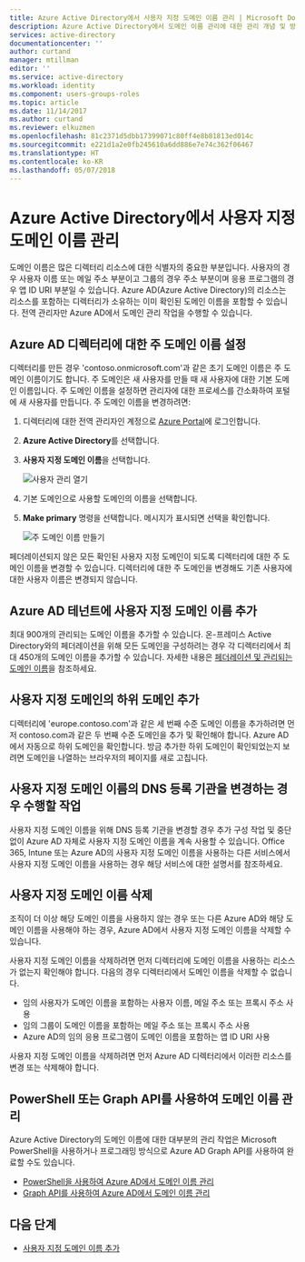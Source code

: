```yaml
---
title: Azure Active Directory에서 사용자 지정 도메인 이름 관리 | Microsoft Docs
description: Azure Active Directory에서 도메인 이름 관리에 대한 관리 개념 및 방법
services: active-directory
documentationcenter: ''
author: curtand
manager: mtillman
editor: ''
ms.service: active-directory
ms.workload: identity
ms.component: users-groups-roles
ms.topic: article
ms.date: 11/14/2017
ms.author: curtand
ms.reviewer: elkuzmen
ms.openlocfilehash: 81c2371d5dbb17399071c80ff4e8b81813ed014c
ms.sourcegitcommit: e221d1a2e0fb245610a6dd886e7e74c362f06467
ms.translationtype: HT
ms.contentlocale: ko-KR
ms.lasthandoff: 05/07/2018
---
```

# <a name="managing-custom-domain-names-in-your-azure-active-directory"></a>Azure Active Directory에서 사용자 지정 도메인 이름 관리
도메인 이름은 많은 디렉터리 리소스에 대한 식별자의 중요한 부분입니다. 사용자의 경우 사용자 이름 또는 메일 주소 부분이고 그룹의 경우 주소 부분이며 응용 프로그램의 경우 앱 ID URI 부분일 수 있습니다. Azure AD(Azure Active Directory)의 리소스는 리소스를 포함하는 디렉터리가 소유하는 이미 확인된 도메인 이름을 포함할 수 있습니다. 전역 관리자만 Azure AD에서 도메인 관리 작업을 수행할 수 있습니다.

## <a name="set-the-primary-domain-name-for-your-azure-ad-directory"></a>Azure AD 디렉터리에 대한 주 도메인 이름 설정
디렉터리를 만든 경우 'contoso.onmicrosoft.com'과 같은 초기 도메인 이름은 주 도메인 이름이기도 합니다. 주 도메인은 새 사용자를 만들 때 새 사용자에 대한 기본 도메인 이름입니다. 주 도메인 이름을 설정하면 관리자에 대한 프로세스를 간소화하여 포털에 새 사용자를 만듭니다. 주 도메인 이름을 변경하려면:

1. 디렉터리에 대한 전역 관리자인 계정으로 [Azure Portal](https://portal.azure.com)에 로그인합니다.
2. **Azure Active Directory**를 선택합니다.
3. **사용자 지정 도메인 이름**을 선택합니다.
     
   ![사용자 관리 열기](./media/active-directory-domains-manage-azure-portal/add-custom-domain.png)
4. 기본 도메인으로 사용할 도메인의 이름을 선택합니다.
5. **Make primary** 명령을 선택합니다. 메시지가 표시되면 선택을 확인합니다.
   
   ![주 도메인 이름 만들기](./media/active-directory-domains-manage-azure-portal/make-primary-domain.png)

페더레이션되지 않은 모든 확인된 사용자 지정 도메인이 되도록 디렉터리에 대한 주 도메인 이름을 변경할 수 있습니다. 디렉터리에 대한 주 도메인을 변경해도 기존 사용자에 대한 사용자 이름은 변경되지 않습니다.

## <a name="add-custom-domain-names-to-your-azure-ad-tenant"></a>Azure AD 테넌트에 사용자 지정 도메인 이름 추가
최대 900개의 관리되는 도메인 이름을 추가할 수 있습니다. 온-프레미스 Active Directory와의 페더레이션을 위해 모든 도메인을 구성하려는 경우 각 디렉터리에서 최대 450개의 도메인 이름을 추가할 수 있습니다. 자세한 내용은 [페더레이션 및 관리되는 도메인 이름](https://docs.microsoft.com/azure/active-directory/active-directory-add-domain-concepts#federated-and-managed-domain-names)을 참조하세요.

## <a name="add-subdomains-of-a-custom-domain"></a>사용자 지정 도메인의 하위 도메인 추가
디렉터리에 'europe.contoso.com'과 같은 세 번째 수준 도메인 이름을 추가하려면 먼저 contoso.com과 같은 두 번째 수준 도메인을 추가 및 확인해야 합니다. Azure AD에서 자동으로 하위 도메인을 확인합니다. 방금 추가한 하위 도메인이 확인되었는지 보려면 도메인을 나열하는 브라우저의 페이지를 새로 고칩니다.

## <a name="what-to-do-if-you-change-the-dns-registrar-for-your-custom-domain-name"></a>사용자 지정 도메인 이름의 DNS 등록 기관을 변경하는 경우 수행할 작업
사용자 지정 도메인 이름을 위해 DNS 등록 기관을 변경할 경우 추가 구성 작업 및 중단 없이 Azure AD 자체로 사용자 지정 도메인 이름을 계속 사용할 수 있습니다. Office 365, Intune 또는 Azure AD의 사용자 지정 도메인 이름을 사용하는 다른 서비스에서 사용자 지정 도메인 이름을 사용하는 경우 해당 서비스에 대한 설명서를 참조하세요.

## <a name="delete-a-custom-domain-name"></a>사용자 지정 도메인 이름 삭제
조직이 더 이상 해당 도메인 이름을 사용하지 않는 경우 또는 다른 Azure AD와 해당 도메인 이름을 사용해야 하는 경우, Azure AD에서 사용자 지정 도메인 이름을 삭제할 수 있습니다.

사용자 지정 도메인 이름을 삭제하려면 먼저 디렉터리에 도메인 이름을 사용하는 리소스가 없는지 확인해야 합니다. 다음의 경우 디렉터리에서 도메인 이름을 삭제할 수 없습니다.

* 임의 사용자가 도메인 이름을 포함하는 사용자 이름, 메일 주소 또는 프록시 주소 사용
* 임의 그룹이 도메인 이름을 포함하는 메일 주소 또는 프록시 주소 사용
* Azure AD의 임의 응용 프로그램이 도메인 이름을 포함하는 앱 ID URI 사용

사용자 지정 도메인 이름을 삭제하려면 먼저 Azure AD 디렉터리에서 이러한 리소스를 변경 또는 삭제해야 합니다.

## <a name="use-powershell-or-graph-api-to-manage-domain-names"></a>PowerShell 또는 Graph API를 사용하여 도메인 이름 관리
Azure Active Directory의 도메인 이름에 대한 대부분의 관리 작업은 Microsoft PowerShell을 사용하거나 프로그래밍 방식으로 Azure AD Graph API를 사용하여 완료할 수도 있습니다.

* [PowerShell을 사용하여 Azure AD에서 도메인 이름 관리](https://msdn.microsoft.com/library/azure/e1ef403f-3347-4409-8f46-d72dafa116e0#BKMK_ManageDomains)
* [Graph API를 사용하여 Azure AD에서 도메인 이름 관리](https://msdn.microsoft.com/Library/Azure/Ad/Graph/api/domains-operations)

## <a name="next-steps"></a>다음 단계
* [사용자 지정 도메인 이름 추가](add-custom-domain.md)

